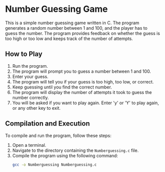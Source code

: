 # Number Guessing Game

This is a simple number guessing game written in C. The program generates a random number between 1 and 100, and the player has to guess the number. The program provides feedback on whether the guess is too high or too low and keeps track of the number of attempts.

## How to Play

1. Run the program.
2. The program will prompt you to guess a number between 1 and 100.
3. Enter your guess.
4. The program will tell you if your guess is too high, too low, or correct.
5. Keep guessing until you find the correct number.
6. The program will display the number of attempts it took to guess the number correctly.
7. You will be asked if you want to play again. Enter 'y' or 'Y' to play again, or any other key to exit.

## Compilation and Execution

To compile and run the program, follow these steps:

1. Open a terminal.
2. Navigate to the directory containing the `Numberguessing.c` file.
3. Compile the program using the following command:
   ```sh
   gcc -o Numberguessing Numberguessing.c